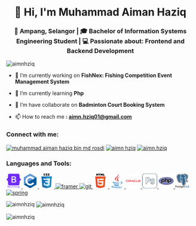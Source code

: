 <h1 align="center">👋 Hi, I'm Muhammad Aiman Haziq</h1>
<h3 align="center">📍 Ampang, Selangor | 🎓 Bachelor of Information Systems Engineering Student | 💻 Passionate about: Frontend and Backend Development</h3>

<p align="left"> <img src="https://komarev.com/ghpvc/?username=aimnhziq&label=Profile%20views&color=0e75b6&style=flat" alt="aimnhziq" /> </p>

- 🔭 I’m currently working on **FishNex: Fishing Competition Event Management System**

- 🌱 I’m currently learning **Php**

- 👯 I’m have collaborate on **Badminton Court Booking System**

- 📫 How to reach me **: aimn.hziq01@gmail.com**

<h3 align="left">Connect with me:</h3>
<p align="left">
<a href="https://linkedin.com/in/muhammad aiman haziq bin md rosdi" target="blank"><img align="center" src="https://raw.githubusercontent.com/rahuldkjain/github-profile-readme-generator/master/src/images/icons/Social/linked-in-alt.svg" alt="muhammad aiman haziq bin md rosdi" height="30" width="40" /></a>
<a href="https://fb.com/aimn hziq" target="blank"><img align="center" src="https://raw.githubusercontent.com/rahuldkjain/github-profile-readme-generator/master/src/images/icons/Social/facebook.svg" alt="aimn hziq" height="30" width="40" /></a>
<a href="https://instagram.com/aimn.hziq" target="blank"><img align="center" src="https://raw.githubusercontent.com/rahuldkjain/github-profile-readme-generator/master/src/images/icons/Social/instagram.svg" alt="aimn.hziq" height="30" width="40" /></a>
</p>

<h3 align="left">Languages and Tools:</h3>
<p align="left"> <a href="https://getbootstrap.com" target="_blank" rel="noreferrer"> <img src="https://raw.githubusercontent.com/devicons/devicon/master/icons/bootstrap/bootstrap-plain-wordmark.svg" alt="bootstrap" width="40" height="40"/> </a> <a href="https://www.cprogramming.com/" target="_blank" rel="noreferrer"> <img src="https://raw.githubusercontent.com/devicons/devicon/master/icons/c/c-original.svg" alt="c" width="40" height="40"/> </a> <a href="https://www.w3schools.com/css/" target="_blank" rel="noreferrer"> <img src="https://raw.githubusercontent.com/devicons/devicon/master/icons/css3/css3-original-wordmark.svg" alt="css3" width="40" height="40"/> </a> <a href="https://www.framer.com/" target="_blank" rel="noreferrer"> <img src="https://www.vectorlogo.zone/logos/framer/framer-icon.svg" alt="framer" width="40" height="40"/> </a> <a href="https://git-scm.com/" target="_blank" rel="noreferrer"> <img src="https://www.vectorlogo.zone/logos/git-scm/git-scm-icon.svg" alt="git" width="40" height="40"/> </a> <a href="https://www.w3.org/html/" target="_blank" rel="noreferrer"> <img src="https://raw.githubusercontent.com/devicons/devicon/master/icons/html5/html5-original-wordmark.svg" alt="html5" width="40" height="40"/> </a> <a href="https://www.java.com" target="_blank" rel="noreferrer"> <img src="https://raw.githubusercontent.com/devicons/devicon/master/icons/java/java-original.svg" alt="java" width="40" height="40"/> </a> <a href="https://www.oracle.com/" target="_blank" rel="noreferrer"> <img src="https://raw.githubusercontent.com/devicons/devicon/master/icons/oracle/oracle-original.svg" alt="oracle" width="40" height="40"/> </a> <a href="https://www.photoshop.com/en" target="_blank" rel="noreferrer"> <img src="https://raw.githubusercontent.com/devicons/devicon/master/icons/photoshop/photoshop-line.svg" alt="photoshop" width="40" height="40"/> </a> <a href="https://www.php.net" target="_blank" rel="noreferrer"> <img src="https://raw.githubusercontent.com/devicons/devicon/master/icons/php/php-original.svg" alt="php" width="40" height="40"/> </a> <a href="https://www.postgresql.org" target="_blank" rel="noreferrer"> <img src="https://raw.githubusercontent.com/devicons/devicon/master/icons/postgresql/postgresql-original-wordmark.svg" alt="postgresql" width="40" height="40"/> </a> <a href="https://spring.io/" target="_blank" rel="noreferrer"> <img src="https://www.vectorlogo.zone/logos/springio/springio-icon.svg" alt="spring" width="40" height="40"/> </a> </p>

<p><img align="left" src="https://github-readme-stats.vercel.app/api/top-langs?username=aimnhziq&show_icons=true&locale=en&layout=compact" alt="aimnhziq" /></p>

<p>&nbsp;<img align="center" src="https://github-readme-stats.vercel.app/api?username=aimnhziq&show_icons=true&locale=en" alt="aimnhziq" /></p>

<p><img align="center" src="https://github-readme-streak-stats.herokuapp.com/?user=aimnhziq&" alt="aimnhziq" /></p>
